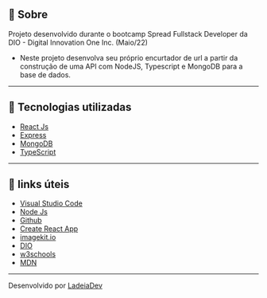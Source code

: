 ## 🎫 Sobre

Projeto desenvolvido durante o bootcamp Spread Fullstack Developer da DIO - Digital Innovation One Inc. (Maio/22)
- Neste projeto desenvolva seu próprio encurtador de url a partir da construção de uma API com NodeJS, Typescript e MongoDB para a base de dados.

---

## 🚀 Tecnologias utilizadas

- [React Js](https://reactjs.org/)
- [Express](http://expressjs.com/)
- [MongoDB](https://www.mongodb.com/)
- [TypeScript](https://www.typescriptlang.org/)

---

## 🔗 links úteis

- [Visual Studio Code](https://code.visualstudio.com/)
- [Node Js](https://nodejs.org/en/)
- [Github](https://github.com/)
- [Create React App](https://create-react-app.dev/docs/getting-started/)
- [imagekit.io](https://imagekit.io/)
- [DIO](dio.me)
- [w3schools](https://www.w3schools.com/)
- [MDN](https://developer.mozilla.org/)

---

Desenvolvido por [LadeiaDev](https://ladeia.dev.br/)

